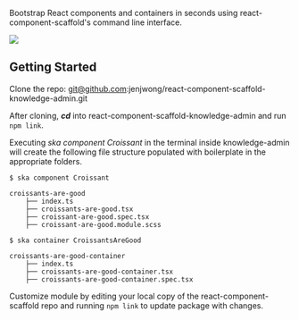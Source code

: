 Bootstrap React components and containers in seconds using react-component-scaffold's command line interface.

![](https://github.com/jenjwong/react-component-scaffold/blob/master/scaffold.gif)

## Getting Started

Clone the repo: git@github.com:jenjwong/react-component-scaffold-knowledge-admin.git

After cloning, **_*cd*_** into react-component-scaffold-knowledge-admin and run `npm link`.

Executing _ska component Croissant_ in the terminal inside knowledge-admin will create the following file structure populated with boilerplate in the appropriate folders.

```
$ ska component Croissant

croissants-are-good
    ├── index.ts
    ├── croissants-are-good.tsx
    ├── croissant-are-good.spec.tsx
    ├── croissant-are-good.module.scss
```

```
$ ska container CroissantsAreGood

croissants-are-good-container
    ├── index.ts
    ├── croissants-are-good-container.tsx
    ├── croissants-are-good-container.spec.tsx
```

Customize module by editing your local copy of the react-component-scaffold repo and running `npm link` to update package with changes.
